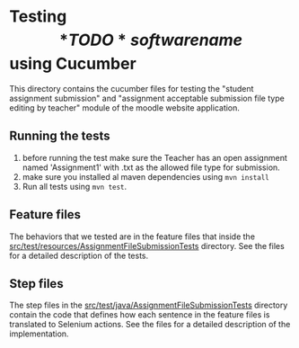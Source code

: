 # Testing $$*TODO* software name$$ using Cucumber
This directory contains the cucumber files for testing the "student assignment submission" and
"assignment acceptable submission file type editing by teacher" module of the moodle website application.

## Running the tests

1) before running the test make sure the Teacher has an open assignment named 'Assignment1' with .txt as the allowed
file type for submission.
2) make sure you installed al maven dependencies using ```mvn install```
3)  Run all tests using ```mvn test```.


## Feature files
The behaviors that we tested are in the feature files that inside the
[src/test/resources/AssignmentFileSubmissionTests](src/test/resources/AssignmentFileSubmissionTests) 
directory. See the files for a detailed description of the tests.


## Step files
The step files in the [src/test/java/AssignmentFileSubmissionTests](src/test/java/AssignmentFileSubmissionTests) directory contain the code that defines
how each sentence in the feature files is translated to Selenium actions. See the files for a detailed description of
the implementation.


